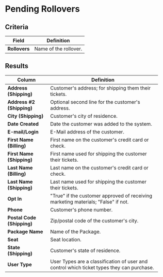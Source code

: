 # Pending Rollovers

## Criteria

| **Field** | **Definition** |
| --- | --- |
| **Rollovers** | Name of the rollover. |

## Results

| **Column** | **Definition** |
| --- | --- |
| **Address \(Shipping\)** | Customer's address; for shipping them their tickets. |
| **Address \#2 \(Shipping\)** | Optional second line for the customer's address. |
| **City \(Shipping\)** | Customer's city of residence. |
| **Date Created** | Date the customer was added to the system. |
| **E-mail/Login** | E-Mail address of the customer. |
| **First Name \(Billing\)** | First name on the customer's credit card or check. |
| **First Name \(Shipping\)** | First name used for shipping the customer their tickets. |
| **Last Name \(Billing\)** | Last name on the customer's credit card or check. |
| **Last Name \(Shipping\)** | Last name used for shipping the customer their tickets. |
| **Opt In** | "True" if the customer approved of receiving marketing materials; "False" if not. |
| **Phone** | Customer's phone number. |
| **Postal Code \(Shipping\)** | Zip/postal code of the customer's city. |
| **Package Name** | Name of the Package. |
| **Seat** | Seat location. |
| **State \(Shipping\)** | Customer's state of residence. |
| **User Type** | User Types are a classification of user and control which ticket types they can purchase. |


